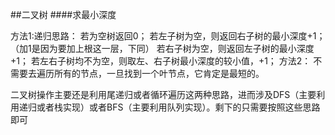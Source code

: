 ##二叉树
####求最小深度

方法1:递归思路：
若为空树返回0；
若左子树为空，则返回右子树的最小深度+1；（加1是因为要加上根这一层，下同）
若右子树为空，则返回左子树的最小深度+1；
若左右子树均不为空，则取左、右子树最小深度的较小值，+1；
方法2：
不需要去遍历所有的节点，一旦找到一个叶节点，它肯定是最短的。

二叉树操作主要还是利用尾递归或者循环遍历这两种思路，进而涉及DFS（主要利用递归或者栈实现）或者BFS（主要利用队列实现）。剩下的只需要按照这些思路即可
